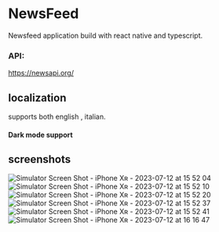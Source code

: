 # NewsFeed
Newsfeed application build with react native and typescript. 

### API:
https://newsapi.org/ 

## localization
supports both english , italian.
#### Dark mode support 
## screenshots
![Simulator Screen Shot - iPhone Xʀ - 2023-07-12 at 15 52 04](https://github.com/mhmdzaid/NewsFeed/assets/26047721/b90c0f03-2704-4986-8cb9-a1697749d72b)
![Simulator Screen Shot - iPhone Xʀ - 2023-07-12 at 15 52 10](https://github.com/mhmdzaid/NewsFeed/assets/26047721/087a3b2f-930f-4d86-be78-f10bda939948)
![Simulator Screen Shot - iPhone Xʀ - 2023-07-12 at 15 52 20](https://github.com/mhmdzaid/NewsFeed/assets/26047721/f9f76cc6-c6f7-449d-8734-59f5d3ea136c)
![Simulator Screen Shot - iPhone Xʀ - 2023-07-12 at 15 52 37](https://github.com/mhmdzaid/NewsFeed/assets/26047721/1e735888-3932-4d6e-b9b7-d2a28284a9e6)
![Simulator Screen Shot - iPhone Xʀ - 2023-07-12 at 15 52 41](https://github.com/mhmdzaid/NewsFeed/assets/26047721/e90a3ffd-4eb1-49d3-a26e-486940d93cae)
![Simulator Screen Shot - iPhone Xʀ - 2023-07-12 at 16 16 47](https://github.com/mhmdzaid/NewsFeed/assets/26047721/f9cc9070-0319-42b4-b43c-e203008b0644)

